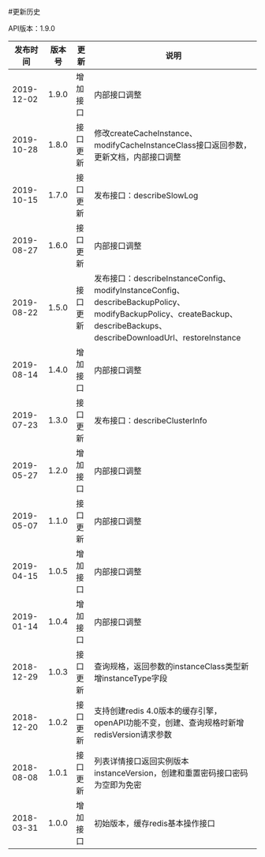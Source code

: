 #更新历史

API版本：1.9.0

| 发布时间   | 版本号 | 更新     | 说明                                                         |
| ---------- | ------ | -------- | ------------------------------------------------------------ |
| 2019-12-02 | 1.9.0  | 增加接口 | 内部接口调整     |
| 2019-10-28 | 1.8.0  | 接口更新 | 修改createCacheInstance、modifyCacheInstanceClass接口返回参数，更新文档，内部接口调整     |
| 2019-10-15 | 1.7.0  | 接口更新 | 发布接口：describeSlowLog     |
| 2019-08-27 | 1.6.0  | 接口更新 | 内部接口调整     |
| 2019-08-22 | 1.5.0  | 接口更新 | 发布接口：describeInstanceConfig、modifyInstanceConfig、describeBackupPolicy、modifyBackupPolicy、createBackup、describeBackups、describeDownloadUrl、restoreInstance    |
| 2019-08-14 | 1.4.0  | 增加接口 | 内部接口调整     |
| 2019-07-23 | 1.3.0  | 接口更新 | 发布接口：describeClusterInfo     |
| 2019-05-27 | 1.2.0  | 增加接口 | 内部接口调整     |
| 2019-05-07 | 1.1.0  | 接口更新 | 内部接口调整     |
| 2019-04-15 | 1.0.5  | 增加接口 | 内部接口调整     |
| 2019-01-14 | 1.0.4  | 增加接口 | 内部接口调整     |
| 2018-12-29 | 1.0.3  | 接口更新 | 查询规格，返回参数的instanceClass类型新增instanceType字段     |
| 2018-12-20 | 1.0.2  | 接口更新 | 支持创建redis 4.0版本的缓存引擎，openAPI功能不变，创建、查询规格时新增redisVersion请求参数     |
| 2018-08-08 | 1.0.1  | 接口更新 | 列表详情接口返回实例版本instanceVersion，创建和重置密码接口密码为空即为免密 |
| 2018-03-31 | 1.0.0  | 增加接口 | 初始版本，缓存redis基本操作接口                              |
